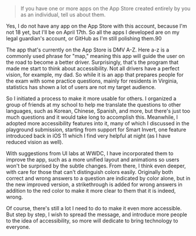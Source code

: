 > If you have one or more apps on the App Store created entirely by you as an individual, tell us about them.

Yes, I do not have any app on the App Store with this account, because I'm not 18 yet, but I'll be on April 17th. So all the apps I developed are on my legal guardian's account, or GitHub as I'm still polishing them.90

The app that's currently on the App Store is DMV A-Z. Here a-z is a commonly used phrase for "map," meaning this app will guide the user on the road to become a better driver. Surprisingly, that's the program that made me start to think about accessibility. Not all drivers have a perfect vision, for example, my dad. So while it is an app that prepares people for the exam with some practice questions, mainly for residents in Virginia, statistics has shown a lot of users are not my target audience.

So I initiated a process to make it more usable for others. I organized a group of friends at my school to help me translate the questions to other languages, such as Korean, Chinese, Spanish, and more, but there's just too much questions and it would take long to accomplish this. Meanwhile, I adopted more accessibility features into it, many of which I discussed in the playground submission, starting from support for Smart Invert, one feature introduced back in iOS 11 which I find very helpful at night (as I have reduced vision as well).

With suggestions from UI labs at WWDC, I have incorporated them to improve the app, such as a more unified layout and animations so users won't be surprised by the subtle changes. From there, I think even deeper, with care for those that can't distinguish colors easily. Originally both correct and wrong answers to a question are indicated by color alone, but in the new improved version, a strikethrough is added for wrong answers in addition to the red color to make it more clear to them that it is indeed, wrong.

Of course, there's still a lot I need to do to make it even more accessible. But step by step, I wish to spread the message, and introduce more people to the idea of accessibility, so more will dedicate to bring technology to everyone.
